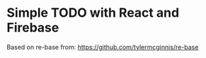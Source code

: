 # Simple TODO with React and Firebase

Based on re-base from: https://github.com/tylermcginnis/re-base